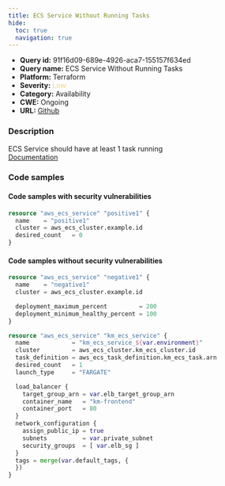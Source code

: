 ```yaml
---
title: ECS Service Without Running Tasks
hide:
  toc: true
  navigation: true
---
```


<style>
  .highlight .hll {
    background-color: #ff171742;
  }
  .md-content {
    max-width: 1100px;
    margin: 0 auto;
  }
</style>

-   **Query id:** 91f16d09-689e-4926-aca7-155157f634ed
-   **Query name:** ECS Service Without Running Tasks
-   **Platform:** Terraform
-   **Severity:** <span style="color:#edd57e">Low</span>
-   **Category:** Availability
-   **CWE:** Ongoing
-   **URL:** [Github](https://github.com/Checkmarx/kics/tree/master/assets/queries/terraform/aws/ecs_service_without_running_tasks)

### Description
ECS Service should have at least 1 task running<br>
[Documentation](https://registry.terraform.io/providers/hashicorp/aws/latest/docs/resources/ecs_service)

### Code samples
#### Code samples with security vulnerabilities
```tf title="Positive test num. 1 - tf file" hl_lines="1"
resource "aws_ecs_service" "positive1" {
  name    = "positive1"
  cluster = aws_ecs_cluster.example.id
  desired_count   = 0
}

```


#### Code samples without security vulnerabilities
```tf title="Negative test num. 1 - tf file"
resource "aws_ecs_service" "negative1" {
  name    = "negative1"
  cluster = aws_ecs_cluster.example.id

  deployment_maximum_percent         = 200
  deployment_minimum_healthy_percent = 100
}

resource "aws_ecs_service" "km_ecs_service" {
  name            = "km_ecs_service_${var.environment}"
  cluster         = aws_ecs_cluster.km_ecs_cluster.id
  task_definition = aws_ecs_task_definition.km_ecs_task.arn
  desired_count   = 1
  launch_type     = "FARGATE"

  load_balancer {
    target_group_arn = var.elb_target_group_arn
    container_name   = "km-frontend"
    container_port   = 80
  }
  network_configuration {
    assign_public_ip = true
    subnets          = var.private_subnet
    security_groups  = [ var.elb_sg ]
  }
  tags = merge(var.default_tags, {
  })
}

```
